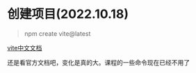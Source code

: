 # 创建项目(2022.10.18)
> npm create vite@latest


[vite中文文档](https://cn.vitejs.dev/guide/)

还是看官方文档吧，变化是真的大。课程的一些命令现在已经不用了